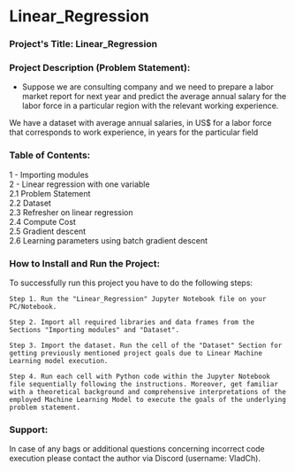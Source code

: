 # Linear_Regression

### Project's Title: Linear_Regression

### Project Description (Problem Statement): 
- Suppose we are consulting company and we need to prepare a labor market report for next year and predict the average annual salary for the labor force in a particular region with the relevant working experience.

We have a dataset with average annual salaries, in US$ for a labor force that corresponds to work experience, in years for the particular field 


### Table of Contents:
1 - Importing modules\
2 - Linear regression with one variable\
    2.1 Problem Statement\
    2.2 Dataset\
    2.3 Refresher on linear regression\
    2.4 Compute Cost\
    2.5 Gradient descent\
    2.6 Learning parameters using batch gradient descent


### How to Install and Run the Project:

To successfully run this project you have to do the following steps:

	Step 1. Run the "Linear_Regression" Jupyter Notebook file on your PC/Notebook.

	Step 2. Import all required libraries and data frames from the Sections "Importing modules" and "Dataset".

	Step 3. Import the dataset. Run the cell of the "Dataset" Section for getting previously mentioned project goals due to Linear Machine Learning model execution.

	Step 4. Run each cell with Python code within the Jupyter Notebook file sequentially following the instructions. Moreover, get familiar with a theoretical background and comprehensive interpretations of the employed Machine Learning Model to execute the goals of the underlying problem statement.


### Support:

In case of any bags or additional questions concerning incorrect code execution please contact the author via Discord (username: VladCh).
